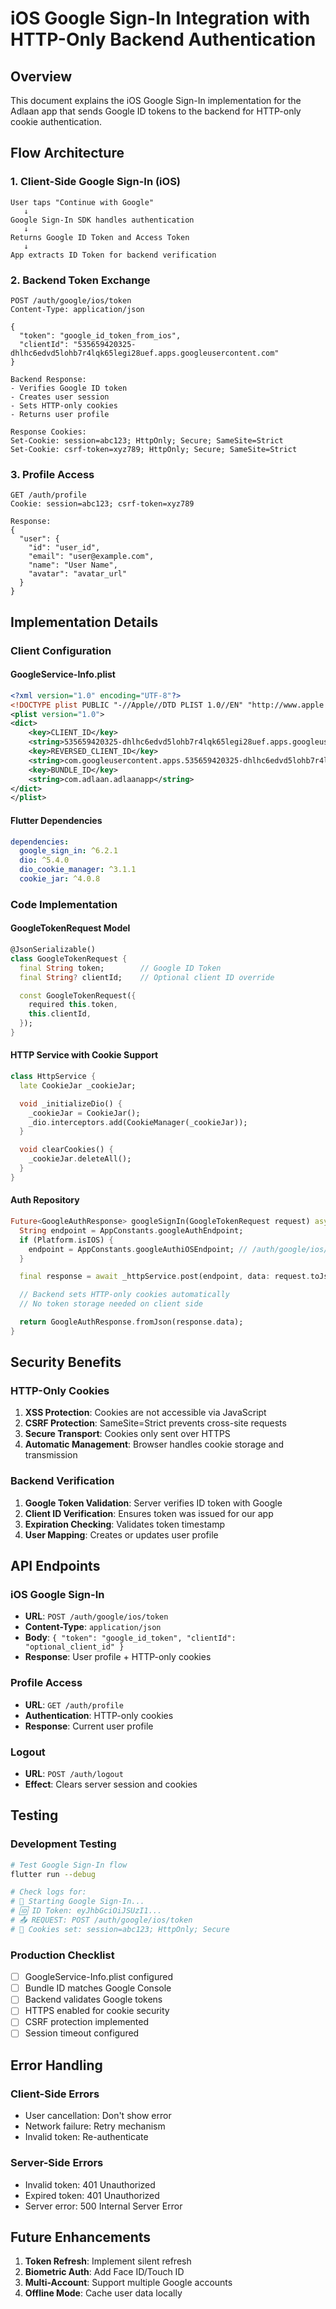 # iOS Google Sign-In Integration with HTTP-Only Backend Authentication

## Overview

This document explains the iOS Google Sign-In implementation for the Adlaan app that sends Google ID tokens to the backend for HTTP-only cookie authentication.

## Flow Architecture

### 1. Client-Side Google Sign-In (iOS)

```
User taps "Continue with Google"
   ↓
Google Sign-In SDK handles authentication
   ↓
Returns Google ID Token and Access Token
   ↓
App extracts ID Token for backend verification
```

### 2. Backend Token Exchange

```
POST /auth/google/ios/token
Content-Type: application/json

{
  "token": "google_id_token_from_ios",
  "clientId": "535659420325-dhlhc6edvd5lohb7r4lqk65legi28uef.apps.googleusercontent.com"
}

Backend Response:
- Verifies Google ID token
- Creates user session
- Sets HTTP-only cookies
- Returns user profile

Response Cookies:
Set-Cookie: session=abc123; HttpOnly; Secure; SameSite=Strict
Set-Cookie: csrf-token=xyz789; HttpOnly; Secure; SameSite=Strict
```

### 3. Profile Access

```
GET /auth/profile
Cookie: session=abc123; csrf-token=xyz789

Response:
{
  "user": {
    "id": "user_id",
    "email": "user@example.com",
    "name": "User Name",
    "avatar": "avatar_url"
  }
}
```

## Implementation Details

### Client Configuration

#### GoogleService-Info.plist

```xml
<?xml version="1.0" encoding="UTF-8"?>
<!DOCTYPE plist PUBLIC "-//Apple//DTD PLIST 1.0//EN" "http://www.apple.com/DTDs/PropertyList-1.0.dtd">
<plist version="1.0">
<dict>
	<key>CLIENT_ID</key>
	<string>535659420325-dhlhc6edvd5lohb7r4lqk65legi28uef.apps.googleusercontent.com</string>
	<key>REVERSED_CLIENT_ID</key>
	<string>com.googleusercontent.apps.535659420325-dhlhc6edvd5lohb7r4lqk65legi28uef</string>
	<key>BUNDLE_ID</key>
	<string>com.adlaan.adlaanapp</string>
</dict>
</plist>
```

#### Flutter Dependencies

```yaml
dependencies:
  google_sign_in: ^6.2.1
  dio: ^5.4.0
  dio_cookie_manager: ^3.1.1
  cookie_jar: ^4.0.8
```

### Code Implementation

#### GoogleTokenRequest Model

```dart
@JsonSerializable()
class GoogleTokenRequest {
  final String token;        // Google ID Token
  final String? clientId;    // Optional client ID override

  const GoogleTokenRequest({
    required this.token,
    this.clientId,
  });
}
```

#### HTTP Service with Cookie Support

```dart
class HttpService {
  late CookieJar _cookieJar;

  void _initializeDio() {
    _cookieJar = CookieJar();
    _dio.interceptors.add(CookieManager(_cookieJar));
  }

  void clearCookies() {
    _cookieJar.deleteAll();
  }
}
```

#### Auth Repository

```dart
Future<GoogleAuthResponse> googleSignIn(GoogleTokenRequest request) async {
  String endpoint = AppConstants.googleAuthEndpoint;
  if (Platform.isIOS) {
    endpoint = AppConstants.googleAuthiOSEndpoint; // /auth/google/ios/token
  }

  final response = await _httpService.post(endpoint, data: request.toJson());

  // Backend sets HTTP-only cookies automatically
  // No token storage needed on client side

  return GoogleAuthResponse.fromJson(response.data);
}
```

## Security Benefits

### HTTP-Only Cookies

1. **XSS Protection**: Cookies are not accessible via JavaScript
2. **CSRF Protection**: SameSite=Strict prevents cross-site requests
3. **Secure Transport**: Cookies only sent over HTTPS
4. **Automatic Management**: Browser handles cookie storage and transmission

### Backend Verification

1. **Google Token Validation**: Server verifies ID token with Google
2. **Client ID Verification**: Ensures token was issued for our app
3. **Expiration Checking**: Validates token timestamp
4. **User Mapping**: Creates or updates user profile

## API Endpoints

### iOS Google Sign-In

- **URL**: `POST /auth/google/ios/token`
- **Content-Type**: `application/json`
- **Body**: `{ "token": "google_id_token", "clientId": "optional_client_id" }`
- **Response**: User profile + HTTP-only cookies

### Profile Access

- **URL**: `GET /auth/profile`
- **Authentication**: HTTP-only cookies
- **Response**: Current user profile

### Logout

- **URL**: `POST /auth/logout`
- **Effect**: Clears server session and cookies

## Testing

### Development Testing

```bash
# Test Google Sign-In flow
flutter run --debug

# Check logs for:
# 🔐 Starting Google Sign-In...
# 🆔 ID Token: eyJhbGciOiJSUzI1...
# 📤 REQUEST: POST /auth/google/ios/token
# 🍪 Cookies set: session=abc123; HttpOnly; Secure
```

### Production Checklist

- [ ] GoogleService-Info.plist configured
- [ ] Bundle ID matches Google Console
- [ ] Backend validates Google tokens
- [ ] HTTPS enabled for cookie security
- [ ] CSRF protection implemented
- [ ] Session timeout configured

## Error Handling

### Client-Side Errors

- User cancellation: Don't show error
- Network failure: Retry mechanism
- Invalid token: Re-authenticate

### Server-Side Errors

- Invalid token: 401 Unauthorized
- Expired token: 401 Unauthorized
- Server error: 500 Internal Server Error

## Future Enhancements

1. **Token Refresh**: Implement silent refresh
2. **Biometric Auth**: Add Face ID/Touch ID
3. **Multi-Account**: Support multiple Google accounts
4. **Offline Mode**: Cache user data locally
